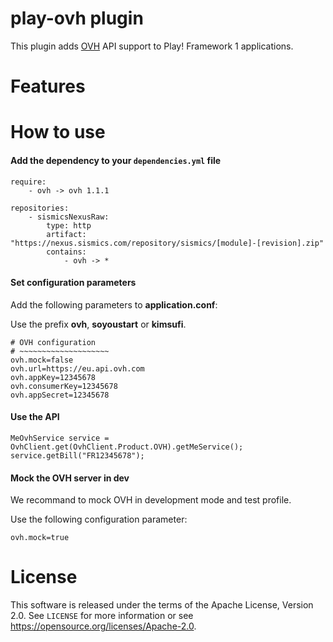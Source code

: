 # play-ovh plugin

This plugin adds [OVH](https://www.ovh.com/) API support to Play! Framework 1 applications.

# Features

# How to use

####  Add the dependency to your `dependencies.yml` file

```
require:
    - ovh -> ovh 1.1.1

repositories:
    - sismicsNexusRaw:
        type: http
        artifact: "https://nexus.sismics.com/repository/sismics/[module]-[revision].zip"
        contains:
            - ovh -> *

```
####  Set configuration parameters

Add the following parameters to **application.conf**:

Use the prefix **ovh**, **soyoustart** or **kimsufi**.

```
# OVH configuration
# ~~~~~~~~~~~~~~~~~~~~
ovh.mock=false
ovh.url=https://eu.api.ovh.com
ovh.appKey=12345678
ovh.consumerKey=12345678
ovh.appSecret=12345678
```
####  Use the API

```
MeOvhService service = OvhClient.get(OvhClient.Product.OVH).getMeService();
service.getBill("FR12345678");
```

####  Mock the OVH server in dev

We recommand to mock OVH in development mode and test profile.

Use the following configuration parameter:

```
ovh.mock=true
```

# License

This software is released under the terms of the Apache License, Version 2.0. See `LICENSE` for more
information or see <https://opensource.org/licenses/Apache-2.0>.
